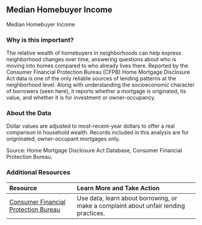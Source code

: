 ## Median Homebuyer Income
Median Homebuyer Income

### Why is this important?
The relative wealth of homebuyers in neighborhoods can help express neighborhood changes over time, answering questions about who is moving into homes compared to who already lives there. Reported by the Consumer Financial Protection Bureau (CFPB) Home Mortgage Disclosure Act data is one of the only reliable sources of lending patterns at the neighborhood level. Along with understanding the socioeconomic character of borrowers (seen here), it reports whether a mortgage is originated, its value, and whether it is for investment or owner-occupancy. 

### About the Data
Dollar values are adjusted to most-recent-year dollars to offer a real comparison in household wealth. Records included in this analysis are for origninated, owner-occupant mortgages only. 

Source: Home Mortgage Disclosure Act Database, Consumer Financial Protection Bureau. 
### Additional Resources

|Resource | Learn More and Take Action | 
|:--- | :--- |
|[Consumer Financial Protection Bureau](http://cfpb.org) | Use data, learn about borrowing, or make a complaint about unfair lending practices.
